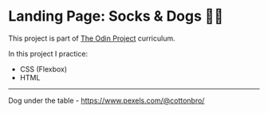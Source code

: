 # Landing Page: Socks & Dogs 🧦🐶

This project is part of [The Odin Project](https://www.theodinproject.com/lessons/foundations-landing-page) curriculum.

In this project I practice:

- CSS (Flexbox)
- HTML

---
Dog under the table - https://www.pexels.com/@cottonbro/
